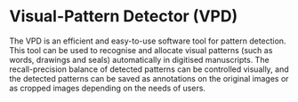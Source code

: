 # Visual-Pattern Detector (VPD)

The VPD is an efficient and easy-to-use software tool for pattern detection. This tool can be used to recognise and allocate visual patterns (such as words, drawings and seals) automatically in digitised manuscripts. The recall-precision balance of detected patterns can be controlled visually, and the detected patterns can be saved as annotations on the original images or as cropped images depending on the needs of users.


